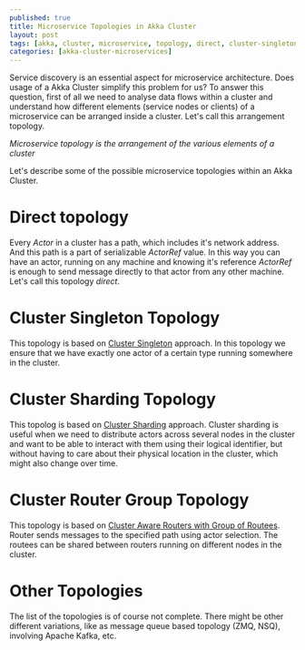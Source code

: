 ```yaml
---
published: true
title: Microservice Topologies in Akka Cluster
layout: post
tags: [akka, cluster, microservice, topology, direct, cluster-singleton, cluster-sharding, cluster-router-group]
categories: [akka-cluster-microservices]
---
```

Service discovery is an essential aspect for microservice architecture. Does usage of a Akka Cluster simplify this problem for us? To answer this question, first of all we need to analyse data flows within a cluster and understand how different elements (service nodes or clients) of a microservice can be arranged inside a cluster. Let's call this arrangement topology.

_Microservice topology is the arrangement of the various elements of a cluster_

Let's describe some of the possible microservice topologies within an Akka Cluster.

# Direct topology

Every _Actor_ in a cluster has a path, which includes it's network address. And this path is a part of serializable _ActorRef_ value. In this way you can have an actor, running on any machine and knowing it's reference _ActorRef_ is enough to send message directly to that actor from any other machine. Let's call this topology _direct_.

# Cluster Singleton Topology

This topology is based on [Cluster Singleton](http://doc.akka.io/docs/akka/2.4.1/scala/cluster-singleton.html) approach. In this topology we ensure that we have exactly one actor of a certain type running somewhere in the cluster.

# Cluster Sharding Topology

This topolog is based on [Cluster Sharding](http://doc.akka.io/docs/akka/2.4.1/scala/cluster-sharding.html) approach. Cluster sharding is useful when we need to distribute actors across several nodes in the cluster and want to be able to interact with them using their logical identifier, but without having to care about their physical location in the cluster, which might also change over time.

# Cluster Router Group Topology

This topology is based on [Cluster Aware Routers with Group of Routees](http://doc.akka.io/docs/akka/snapshot/java/cluster-usage.html#Cluster_Aware_Routers). Router sends messages to the specified path using actor selection. The routees can be shared between routers running on different nodes in the cluster.

# Other Topologies

The list of the topologies is of course not complete. There might be other different variations, like as message queue based topology (ZMQ, NSQ), involving Apache Kafka, etc.
